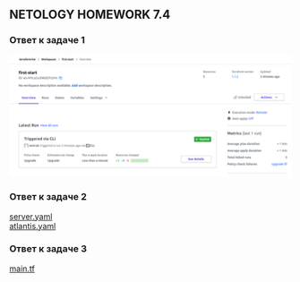 ## NETOLOGY HOMEWORK 7.4

### Ответ к задаче 1

![подпункт_1](https://raw.githubusercontent.com/Evgeniy-Nikolskiy/terraform-hw/main/hw74/assets/741.png)  

### Ответ к задаче 2

[server.yaml](https://raw.githubusercontent.com/Evgeniy-Nikolskiy/terraform-hw/main/hw74/terraform/aws_ec2/server.yaml)  
[atlantis.yaml](https://raw.githubusercontent.com/Evgeniy-Nikolskiy/terraform-hw/main/hw74/terraform/aws_ec2/atlantis.yaml)  

### Ответ к задаче 3

[main.tf](https://raw.githubusercontent.com/Evgeniy-Nikolskiy/terraform-hw/main/hw74/terraform/aws_ec2/main.tf)